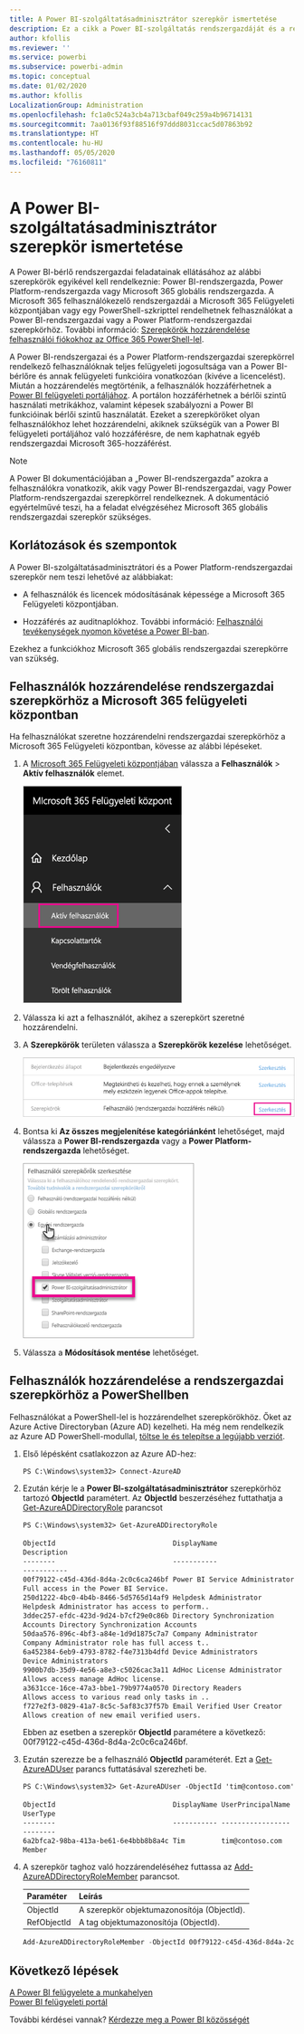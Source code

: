 ```yaml
---
title: A Power BI-szolgáltatásadminisztrátor szerepkör ismertetése
description: Ez a cikk a Power BI-szolgáltatás rendszergazdáját és a rendszergazdai jogosultságokat biztosító szerepköröket ismerteti.
author: kfollis
ms.reviewer: ''
ms.service: powerbi
ms.subservice: powerbi-admin
ms.topic: conceptual
ms.date: 01/02/2020
ms.author: kfollis
LocalizationGroup: Administration
ms.openlocfilehash: fc1a0c524a3cb4a713cbaf049c259a4b96714131
ms.sourcegitcommit: 7aa0136f93f88516f97ddd8031ccac5d07863b92
ms.translationtype: HT
ms.contentlocale: hu-HU
ms.lasthandoff: 05/05/2020
ms.locfileid: "76160811"
---
```

# <a name="understanding-power-bi-service-administrator-roles"></a>A Power BI-szolgáltatásadminisztrátor szerepkör ismertetése

A Power BI-bérlő rendszergazdai feladatainak ellátásához az alábbi szerepkörök egyikével kell rendelkeznie: Power BI-rendszergazda, Power Platform-rendszergazda vagy Microsoft 365 globális rendszergazda. A Microsoft 365 felhasználókezelő rendszergazdái a Microsoft 365 Felügyeleti központjában vagy egy PowerShell-szkripttel rendelhetnek felhasználókat a Power BI-rendszergazdai vagy a Power Platform-rendszergazdai szerepkörhöz. További információ: [Szerepkörök hozzárendelése felhasználói fiókokhoz az Office 365 PowerShell-lel](/office365/enterprise/powershell/assign-roles-to-user-accounts-with-office-365-powershell).

A Power BI-rendszergazai és a Power Platform-rendszergazdai szerepkörrel rendelkező felhasználóknak teljes felügyeleti jogosultsága van a Power BI-bérlőre és annak felügyeleti funkcióira vonatkozóan (kivéve a licencelést). Miután a hozzárendelés megtörténik, a felhasználók hozzáférhetnek a [Power BI felügyeleti portáljához](service-admin-portal.md). A portálon hozzáférhetnek a bérlői szintű használati metrikákhoz, valamint képesek szabályozni a Power BI funkcióinak bérlői szintű használatát. Ezeket a szerepköröket olyan felhasználókhoz lehet hozzárendelni, akiknek szükségük van a Power BI felügyeleti portáljához való hozzáférésre, de nem kaphatnak egyéb rendszergazdai Microsoft 365-hozzáférést.

> [!NOTE]
> A Power BI dokumentációjában a „Power BI-rendszergazda” azokra a felhasználókra vonatkozik, akik vagy Power BI-rendszergazdai, vagy Power Platform-rendszergazdai szerepkörrel rendelkeznek. A dokumentáció egyértelművé teszi, ha a feladat elvégzéséhez Microsoft 365 globális rendszergazdai szerepkör szükséges.

## <a name="limitations-and-considerations"></a>Korlátozások és szempontok

A Power BI-szolgáltatásadminisztrátori és a Power Platform-rendszergazdai szerepkör nem teszi lehetővé az alábbiakat:

* A felhasználók és licencek módosításának képessége a Microsoft 365 Felügyeleti központjában.

* Hozzáférés az auditnaplókhoz. További információ: [Felhasználói tevékenységek nyomon követése a Power BI-ban](service-admin-auditing.md).

Ezekhez a funkciókhoz Microsoft 365 globális rendszergazdai szerepkörre van szükség.

## <a name="assign-users-to-an-admin-role-in-the-microsoft-365-admin-center"></a>Felhasználók hozzárendelése rendszergazdai szerepkörhöz a Microsoft 365 felügyeleti központban

Ha felhasználókat szeretne hozzárendelni rendszergazdai szerepkörhöz a Microsoft 365 Felügyeleti központban, kövesse az alábbi lépéseket.

1. A [Microsoft 365 Felügyeleti központjában](https://portal.office.com/adminportal/home#/homepage) válassza a **Felhasználók** > **Aktív felhasználók** elemet.

    ![Microsoft 365 Felügyeleti központ](media/service-admin-role/powerbi-admin-users.png)

1. Válassza ki azt a felhasználót, akihez a szerepkört szeretné hozzárendelni.

1. A **Szerepkörök** területen válassza a **Szerepkörök kezelése** lehetőséget.

    ![Szerepkörök kezelése](media/service-admin-role/powerbi-admin-edit-roles.png)

1. Bontsa ki **Az összes megjelenítése kategóriánként** lehetőséget, majd válassza a **Power BI-rendszergazda** vagy a **Power Platform-rendszergazda** lehetőséget.

    ![Rendszergazdai szerepkör kiválasztása](media/service-admin-role/powerbi-admin-role.png)

1. Válassza a **Módosítások mentése** lehetőséget.

## <a name="assign-users-to-the-admin-role-with-powershell"></a>Felhasználók hozzárendelése a rendszergazdai szerepkörhöz a PowerShellben

Felhasználókat a PowerShell-lel is hozzárendelhet szerepkörökhöz. Őket az Azure Active Directoryban (Azure AD) kezelheti. Ha még nem rendelkezik az Azure AD PowerShell-modullal, [töltse le és telepítse a legújabb verziót](https://www.powershellgallery.com/packages/AzureAD/).

1. Első lépésként csatlakozzon az Azure AD-hez:
   ```
   PS C:\Windows\system32> Connect-AzureAD
   ```

1. Ezután kérje le a **Power BI-szolgáltatásadminisztrátor** szerepkörhöz tartozó **ObjectId** paramétert. Az **ObjectId** beszerzéséhez futtathatja a [Get-AzureADDirectoryRole](/powershell/module/azuread/get-azureaddirectoryrole) parancsot

    ```
    PS C:\Windows\system32> Get-AzureADDirectoryRole

    ObjectId                             DisplayName                        Description
    --------                             -----------                        -----------
    00f79122-c45d-436d-8d4a-2c0c6ca246bf Power BI Service Administrator     Full access in the Power BI Service.
    250d1222-4bc0-4b4b-8466-5d5765d14af9 Helpdesk Administrator             Helpdesk Administrator has access to perform..
    3ddec257-efdc-423d-9d24-b7cf29e0c86b Directory Synchronization Accounts Directory Synchronization Accounts
    50daa576-896c-4bf3-a84e-1d9d1875c7a7 Company Administrator              Company Administrator role has full access t..
    6a452384-6eb9-4793-8782-f4e7313b4dfd Device Administrators              Device Administrators
    9900b7db-35d9-4e56-a8e3-c5026cac3a11 AdHoc License Administrator        Allows access manage AdHoc license.
    a3631cce-16ce-47a3-bbe1-79b9774a0570 Directory Readers                  Allows access to various read only tasks in ..
    f727e2f3-0829-41a7-8c5c-5af83c37f57b Email Verified User Creator        Allows creation of new email verified users.
    ```

    Ebben az esetben a szerepkör **ObjectId** paramétere a következő: 00f79122-c45d-436d-8d4a-2c0c6ca246bf.

1. Ezután szerezze be a felhasználó **ObjectId** paraméterét. Ezt a [Get-AzureADUser](/powershell/module/azuread/get-azureaduser) parancs futtatásával szerezheti be.

    ```
    PS C:\Windows\system32> Get-AzureADUser -ObjectId 'tim@contoso.com'

    ObjectId                             DisplayName UserPrincipalName      UserType
    --------                             ----------- -----------------      --------
    6a2bfca2-98ba-413a-be61-6e4bbb8b8a4c Tim         tim@contoso.com        Member
    ```

1. A szerepkör taghoz való hozzárendeléséhez futtassa az [Add-AzureADDirectoryRoleMember](/powershell/module/azuread/add-azureaddirectoryrolemember) parancsot.

    | Paraméter | Leírás |
    | --- | --- |
    | ObjectId |A szerepkör objektumazonosítója (ObjectId). |
    | RefObjectId |A tag objektumazonosítója (ObjectId). |

    ```powershell
    Add-AzureADDirectoryRoleMember -ObjectId 00f79122-c45d-436d-8d4a-2c0c6ca246bf -RefObjectId 6a2bfca2-98ba-413a-be61-6e4bbb8b8a4c
    ```

## <a name="next-steps"></a>Következő lépések

[A Power BI felügyelete a munkahelyen](service-admin-administering-power-bi-in-your-organization.md)  
[Power BI felügyeleti portál](service-admin-portal.md)  

További kérdései vannak? [Kérdezze meg a Power BI közösségét](https://community.powerbi.com/)
